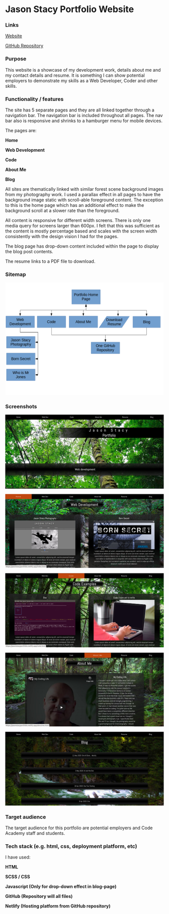 # Jason Stacy Portfolio Website



### Links

[Website](https://jasonstacyportfolio.netlify.app/index.html)

[GitHub Repository](https://github.com/drumovski/portfolio)

### Purpose

This website is a showcase of my development work, details about me and my contact details and resume. It is something I can show potential employers to demonstrate my skills as a Web Developer, Coder and other skills.

### Functionality / features

The site has 5 separate pages and they are all linked together through a navigation bar. The navigation bar is included throughout all pages. The nav bar also is responsive and shrinks to a hamburger menu for mobile devices.

The pages are:

**Home**

**Web Development**

**Code**

**About Me**

**Blog**

All sites are thematically linked with similar forest scene background images from my photography work. I used a parallax effect in all pages to have the background image static with scroll-able foreground content. The exception to this is the home page which has an additional effect to make the background scroll at a slower rate than the foreground.

All content is responsive for different width screens. There is only one media query for screens larger than 600px. I felt that this was sufficient as the content is mostly percentage based and scales with the screen width consistently with the design vision I had for the pages.

The blog page has drop-down content included within the page to display the blog post contents.

The resume links to a PDF file to download.

### Sitemap

![](docs/Portfolio_site_map.png)



### Screenshots

![](docs/Screenshots/home.png)

![](docs/Screenshots/web.png)

![](docs/Screenshots/code.png)

![](docs/Screenshots/aboutme.png)

![](docs/Screenshots/blog.png)



### Target audience

The target audience for this portfolio are potential employers and Code Academy staff and students.

### Tech stack (e.g. html, css, deployment platform, etc)

I have used:

**HTML**

**SCSS / CSS** 

**Javascript (Only for drop-down effect in blog-page)**

**GitHub (Repository will all files)**

**Netlify (Hosting platform from GitHub repository)**